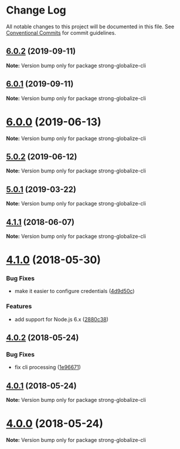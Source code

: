 # Change Log

All notable changes to this project will be documented in this file.
See [Conventional Commits](https://conventionalcommits.org) for commit guidelines.

## [6.0.2](https://github.com/strongloop/strong-globalize/compare/strong-globalize-cli@6.0.1...strong-globalize-cli@6.0.2) (2019-09-11)

**Note:** Version bump only for package strong-globalize-cli





## [6.0.1](https://github.com/strongloop/strong-globalize/compare/strong-globalize-cli@6.0.0...strong-globalize-cli@6.0.1) (2019-09-11)

**Note:** Version bump only for package strong-globalize-cli





# [6.0.0](https://github.com/strongloop/strong-globalize/compare/strong-globalize-cli@5.0.2...strong-globalize-cli@6.0.0) (2019-06-13)

**Note:** Version bump only for package strong-globalize-cli





## [5.0.2](https://github.com/strongloop/strong-globalize/compare/strong-globalize-cli@5.0.1...strong-globalize-cli@5.0.2) (2019-06-12)

**Note:** Version bump only for package strong-globalize-cli





## [5.0.1](https://github.com/strongloop/strong-globalize/compare/strong-globalize-cli@5.0.0...strong-globalize-cli@5.0.1) (2019-03-22)

**Note:** Version bump only for package strong-globalize-cli





<a name="4.1.1"></a>
## [4.1.1](https://github.com/strongloop/strong-globalize/compare/v4.1.0...v4.1.1) (2018-06-07)




**Note:** Version bump only for package strong-globalize-cli

<a name="4.1.0"></a>
# [4.1.0](https://github.com/strongloop/strong-globalize/compare/v4.0.2...v4.1.0) (2018-05-30)


### Bug Fixes

* make it easier to configure credentials ([4d9d50c](https://github.com/strongloop/strong-globalize/commit/4d9d50c))


### Features

* add support for Node.js 6.x ([2880c38](https://github.com/strongloop/strong-globalize/commit/2880c38))




<a name="4.0.2"></a>
## [4.0.2](https://github.com/strongloop/strong-globalize/compare/v4.0.1...v4.0.2) (2018-05-24)


### Bug Fixes

* fix cli processing ([1e96671](https://github.com/strongloop/strong-globalize/commit/1e96671))




<a name="4.0.1"></a>
## [4.0.1](https://github.com/strongloop/strong-globalize/compare/v4.0.0...v4.0.1) (2018-05-24)




**Note:** Version bump only for package strong-globalize-cli

<a name="4.0.0"></a>
# [4.0.0](https://github.com/strongloop/strong-globalize/compare/v3.3.0...v4.0.0) (2018-05-24)




**Note:** Version bump only for package strong-globalize-cli
